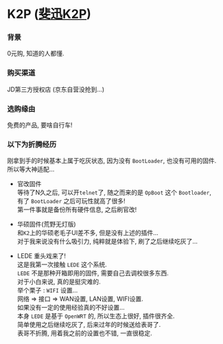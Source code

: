 # K2P ([斐迅K2P](http://www.phicomm.com/cn/index.php/Products/family_details/cateid/18/id/122.html))

### 背景

0元购, 知道的人都懂.

### 购买渠道

JD第三方授权店 (京东自营没抢到...)

### 选购缘由

免费的产品, 要啥自行车!

### 以下为折腾经历

刚拿到手的时候基本上属于吃灰状态, 因为没有 `BootLoader`, 也没有可用的固件.  
所以等大神适配...  

- 官改固件  
  等待了N久之后, 可以开`telnet`了, 随之而来的是 `OpBoot` 这个 `Bootloader`,  
  有了 `BootLoader` 之后可玩性就高了很多!  
  第一件事就是备份所有硬件信息, 之后刷官改!

- 华硕固件(荒野无灯版)  
  和`K2`上的华硕老毛子UI差不多, 但是没有上述的插件...  
  对于我来说没有什么吸引力, 纯粹就是体验下, 刷了之后继续吃灰了...  

- LEDE
  重头戏来了!  
  这是我第一次接触 `LEDE` 这个系统.  
  `LEDE` 不是那种开箱即用的固件, 需要自己去调校很多东西.  
  对于小白来说, 真的是挺灾难的.  
  举个栗子 : `WIFI` 设置...  
  网络 => 接口 => WAN设置, LAN设置, WIFI设置.  
  如果没有一定的使用经验真的不好设置...  
  本身 `LEDE` 是基于 `OpenWRT` 的, 所以生态上很好, 插件很齐全.  
  简单使用之后继续吃灰了, 后来过年的时候送给表哥了.  
  表哥不折腾, 用着我之前的设置也不错, 一直很稳定.
